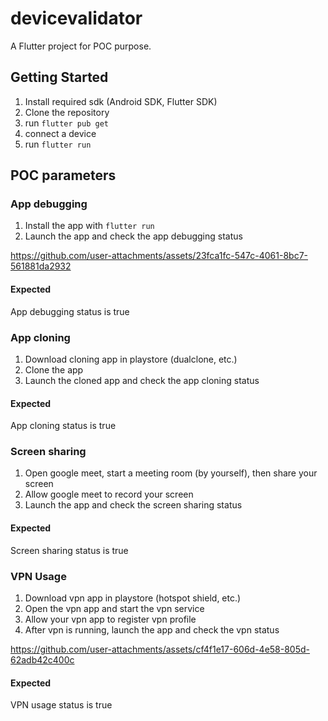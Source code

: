 # devicevalidator

A Flutter project for POC purpose.

## Getting Started

1. Install required sdk (Android SDK, Flutter SDK)
2. Clone the repository
3. run `flutter pub get`
4. connect a device
5. run `flutter run`

## POC parameters

### App debugging

1. Install the app with `flutter run`
2. Launch the app and check the app debugging status

https://github.com/user-attachments/assets/23fca1fc-547c-4061-8bc7-561881da2932

#### Expected

App debugging status is true

### App cloning

1. Download cloning app in playstore (dualclone, etc.)
2. Clone the app
3. Launch the cloned app and check the app cloning status

#### Expected

App cloning status is true

### Screen sharing

1. Open google meet, start a meeting room (by yourself), then share your screen
2. Allow google meet to record your screen
3. Launch the app and check the screen sharing status

#### Expected

Screen sharing status is true

### VPN Usage

1. Download vpn app in playstore (hotspot shield, etc.)
2. Open the vpn app and start the vpn service
3. Allow your vpn app to register vpn profile
4. After vpn is running, launch the app and check the vpn status

https://github.com/user-attachments/assets/cf4f1e17-606d-4e58-805d-62adb42c400c

#### Expected

VPN usage status is true
